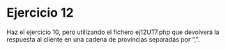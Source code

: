# Ejercicio 12

Haz el ejercicio 10, pero utilizando el fichero ej12UT7.php que devolverá la respuesta al cliente en
una cadena de provincias separadas por “,”.